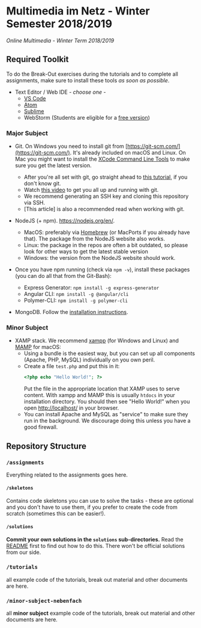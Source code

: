 # Multimedia im Netz - Winter Semester 2018/2019
_Online Multimedia - Winter Term 2018/2019_


## Required Toolkit

To do the Break-Out exercises during the tutorials and to complete all assignments, make sure to install these tools *as soon as possible*.

- Text Editor / Web IDE *- choose one -*
  - [VS Code](https://code.visualstudio.com/download)
  - [Atom](https://atom.io/)
  - [Sublime](https://www.sublimetext.com/)
  - WebStorm (Students are eligible for a [free version](https://www.jetbrains.com/shop/eform/students))

### Major Subject
- Git. On Windows you need to install git from [https://git-scm.com/](https://git-scm.com/). It's already included on macOS and Linux. On Mac you might want to install the [XCode Command Line Tools](http://railsapps.github.io/xcode-command-line-tools.html) to make sure you get the latest version.
    - After you're all set with git, go straight ahead to [this tutorial](https://rogerdudler.github.io/git-guide/), if you don't know git.
    - Watch [this video](https://www.youtube.com/watch?v=Y9XZQO1n_7c) to get you all up and running with git.
    - We recommend generating an SSH key and cloning this repository via SSH.
    - [This article] is also a recommended read when working with git.

- NodeJS (+ npm). https://nodejs.org/en/.
    - MacOS: preferably via [Homebrew](https://brew.sh/) (or MacPorts if you already have that).  The package from the NodeJS website also works.
    - Linux: the package in the repos are often a bit outdated, so please look for other ways to get the latest stable version
    - Windows: the version from the NodeJS website should work.
- Once you have npm running (check via `npm -v`), install these packages (you can do all that from the Git-Bash):
  - Express Generator: `npm install -g express-generator`
  - Angular CLI:  `npm install -g @angular/cli`
  - Polymer-CLI: `npm install -g polymer-cli`

- MongoDB. Follow the [installation instructions](https://docs.mongodb.com/manual/installation/).

### Minor Subject
- XAMP stack. We recommend [xampp](https://www.apachefriends.org/de/index.html) (for Windows and Linux) and [MAMP](https://www.mamp.info/) for macOS:
  - Using a bundle is the easiest way, but you can set up all components (Apache, PHP, MySQL) individually on you own peril.
  - Create a file `test.php` and put this in it:
    ```PHP
    <?php echo "Hello World!"; ?>
    ```
    Put the file in the appropriate location that XAMP uses to serve content.
    With xampp and MAMP this is usually `htdocs` in your installation directory.
    You should then see "Hello World!" when you open [http://localhost/](http://localhost/) in your browser.
  - You can install Apache and MySQL as "service" to make sure they run in the background. We discourage doing this unless you have a good firewall.


## Repository Structure

### `/assignments`

Everything related to the assignments goes here.

#### `/skeletons`
Contains code skeletons you can use to solve the tasks - these are optional and you don't have to use them, if you
prefer to create the code from scratch (sometimes this can be easier!).

#### `/solutions`
**Commit your own solutions in the `solutions` sub-directories.** Read the [README](https://github.com/mimuc/mmn-ws1819/tree/master/assignments/solutions) first to find out how to do this. There won't be official solutions from our side.

### `/tutorials`
all example code of the tutorials, break out material and other documents are here.

### `/minor-subject-nebenfach`
all **minor subject** example code of the tutorials, break out material and other documents are here.
